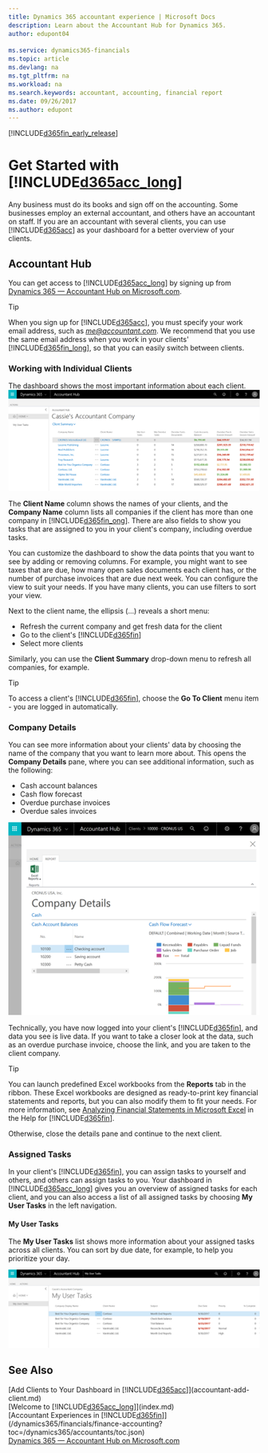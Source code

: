```yaml
---
title: Dynamics 365 accountant experience | Microsoft Docs
description: Learn about the Accountant Hub for Dynamics 365.
author: edupont04

ms.service: dynamics365-financials
ms.topic: article
ms.devlang: na
ms.tgt_pltfrm: na
ms.workload: na
ms.search.keywords: accountant, accounting, financial report
ms.date: 09/26/2017
ms.author: edupont
---
```

[!INCLUDE[d365fin_early_release](includes/d365fin_early_release.md.md)]

# Get Started with [!INCLUDE[d365acc_long](includes/d365acc_long_md.md)]
Any business must do its books and sign off on the accounting. Some businesses employ an external accountant, and others have an accountant on staff. If you are an accountant with several clients, you can use [!INCLUDE[d365acc](includes/d365acc_md.md)] as your dashboard for a better overview of your clients.  

## Accountant Hub
You can get access to [!INCLUDE[d365acc_long](includes/d365acc_md.md)] by signing up from [Dynamics 365 — Accountant Hub on Microsoft.com](https://www.microsoft.com/en-us/dynamics365/financial-insights-for-accountants).  

> [!TIP]  
>  When you sign up for [!INCLUDE[d365acc](includes/d365acc_md.md)], you must specify your work email address, such as *me@accountant.com*. We recommend that you use the same email address when you work in your clients' [!INCLUDE[d365fin_long](includes/d365fin_long_md.md)], so that you can easily switch between clients.  

### Working with Individual Clients
The dashboard shows the most important information about each client.  
![Accountant Hub](./media/accountant-get-started/accountant-dashboard-tasks.png)

The **Client Name** column shows the names of your clients, and the **Company Name** column lists all companies if the client has more than one company in [!INCLUDE[d365fin_ong](includes/d365fin_long_md.md)]. There are also fields to show you tasks that are assigned to you in your client's company, including overdue tasks.  

You can customize the dashboard to show the data points that you want to see by adding or removing columns. For example, you might want to see taxes that are due, how many open sales documents each client has, or the number of purchase invoices that are due next week. You can configure the view to suit your needs. If you have many clients, you can use filters to sort your view.  

Next to the client name, the ellipsis (...) reveals a short menu:

-   Refresh the current company and get fresh data for the client  
-   Go to the client's [!INCLUDE[d365fin](includes/d365fin_md.md)]  
-   Select more clients  

Similarly, you can use the **Client Summary** drop-down menu to refresh all companies, for example.  

> [!TIP]  
>  To access a client's [!INCLUDE[d365fin](includes/d365fin_md.md)], choose the **Go To Client** menu item - you are logged in automatically.

### Company Details
You can see more information about your clients' data by choosing the name of the company that you want to learn more about. This opens the **Company Details** pane, where you can see additional information, such as the following:  

* Cash account balances  
* Cash flow forecast  
* Overdue purchase invoices  
* Overdue sales invoices  

![Client company details in the accountant's dashboard](./media/accountant-get-started/accountant-company-details.png)

Technically, you have now logged into your client's [!INCLUDE[d365fin](includes/d365fin_md.md)], and data you see is live data. If you want to take a closer look at the data, such as an overdue purchase invoice, choose the link, and you are taken to the client company.  

> [!TIP]  
>  You can launch predefined Excel workbooks from the **Reports** tab in the ribbon. These Excel workbooks are designed as ready-to-print key financial statements and reports, but you can also modify them to fit your needs. For more information, see [Analyzing Financial Statements in Microsoft Excel](/dynamics365/financials/finance-analyze-excel) in the Help for [!INCLUDE[d365fin](includes/d365fin_md.md)].  

Otherwise, close the details pane and continue to the next client.  

### Assigned Tasks
In your client's [!INCLUDE[d365fin](includes/d365fin_md.md)], you can assign tasks to yourself and others, and others can assign tasks to you. Your dashboard in [!INCLUDE[d365acc_long](includes/d365acc_md.md)] gives you an overview of assigned tasks for each client, and you can also access a list of all assigned tasks by choosing **My User Tasks** in the left navigation.  

#### My User Tasks
The **My User Tasks** list shows more information about your assigned tasks across all clients. You can sort by due date, for example, to help you prioritize your day.

![List of tasks assigned to the external accountant](./media/accountant-get-started/accountant-tasklist.png)

## See Also
[Add Clients to Your Dashboard in [!INCLUDE[d365acc](includes/d365acc_md.md)]](accountant-add-client.md)  
[Welcome to [!INCLUDE[d365acc_long](includes/d365acc_long_md.md)]](index.md)  
[Accountant Experiences in [!INCLUDE[d365fin](includes/d365fin_md.md)]](/dynamics365/financials/finance-accounting?toc=/dynamics365/accountants/toc.json)  
[Dynamics 365 — Accountant Hub on Microsoft.com](https://www.microsoft.com/en-us/dynamics365/financial-insights-for-accountants)  
